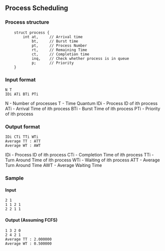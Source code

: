 ## Process Scheduling

### Process structure

```
	struct process {
		int at,		// Arrival time
			bt,		// Burst time
			pt,		// Process Number
			rt,		// Remaining Time
			ct,		// Completion time
			inq,	// Check whether process is in queue
			p;		// Priority
    }
 ```


### Input format

```
N T
IDi ATi BTi PTi
```

N   - Number of processes
T   - Time Quantum
IDi - Process ID of ith process
ATi - Arrival Time of ith process
BTi - Burst Time of ith process
PTi - Priority of ith process

### Output format

```
IDi CTi TTi WTi
Average TT : ATT
Average WT : AWT
```

IDi - Process ID of ith process
CTi - Completion Time of ith process
TTi - Turn Around Time of ith process
WTi - Waiting of ith process
ATT - Average Turn Around Time
AWT - Average Waiting Time

### Sample

#### Input

```
2 1
1 1 2 1
2 2 1 1
```

#### Output (Assuming FCFS)

```
1 3 2 0
2 4 2 1
Average TT : 2.000000
Average WT : 0.500000
```
